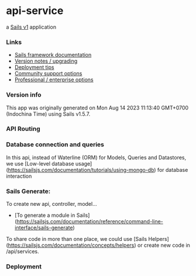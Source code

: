 # api-service

a [Sails v1](https://sailsjs.com) application


### Links

+ [Sails framework documentation](https://sailsjs.com/get-started)
+ [Version notes / upgrading](https://sailsjs.com/documentation/upgrading)
+ [Deployment tips](https://sailsjs.com/documentation/concepts/deployment)
+ [Community support options](https://sailsjs.com/support)
+ [Professional / enterprise options](https://sailsjs.com/enterprise)


### Version info

This app was originally generated on Mon Aug 14 2023 11:13:40 GMT+0700 (Indochina Time) using Sails v1.5.7.

### API Routing


### Database connection and queries
<!-- Internally, Sails used [`sails-generate@2.0.8`](https://github.com/balderdashy/sails-generate/tree/v2.0.8/lib/core-generators/new). -->
In this api, instead of Waterline (ORM) for Models, Queries and Datastores, we use [Low-level database usage] (https://sailsjs.com/documentation/tutorials/using-mongo-db) for database interaction
 
### Sails Generate:
To create new api, controller, model...
 + [To generate a module in Sails] (https://sailsjs.com/documentation/reference/command-line-interface/sails-generate)

To share code in more than one place, we could use [Sails Helpers] (https://sailsjs.com/documentation/concepts/helpers)
or create new code in /api/services.

### Deployment
<!--
    Local run
-->

<!--
    Install PM2
-->

<!--
    PM2 configuration
-->



<!--
Note:  Generators are usually run using the globally-installed `sails` CLI (command-line interface).  This CLI version is _environment-specific_ rather than app-specific, thus over time, as a project's dependencies are upgraded or the project is worked on by different developers on different computers using different versions of Node.js, the Sails dependency in its package.json file may differ from the globally-installed Sails CLI release it was originally generated with.  (Be sure to always check out the relevant [upgrading guides](https://sailsjs.com/upgrading) before upgrading the version of Sails used by your app.  If you're stuck, [get help here](https://sailsjs.com/support).)
-->

